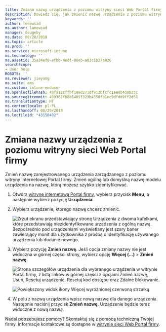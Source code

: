 ```yaml
---
title: Zmiana nazwy urządzenia z poziomu witryny sieci Web Portal firmy
description: Dowiedz się, jak zmienić nazwę urządzenia z poziomu witryny internetowej Portal firmy.
keywords: ''
author: lenewsad
ms.author: lanewsad
manager: dougeby
ms.date: 08/28/2018
ms.topic: article
ms.prod: ''
ms.service: microsoft-intune
ms.technology: ''
ms.assetid: 35a34ef8-efbb-4edf-88eb-a03c1b27a026
searchScope:
- User help
ROBOTS: ''
ms.reviewer: jieyang
ms.suite: ems
ms.custom: intune-enduser
ms.openlocfilehash: 4afa12cffbf199d271df912bfcfc1aedb4d8b23c
ms.sourcegitcommit: 490365fb8b5405f323b4358fb1ec9dfdd9ff2d58
ms.translationtype: HT
ms.contentlocale: pl-PL
ms.lasthandoff: 08/29/2018
ms.locfileid: "43150492"
---
```

# <a name="rename-your-device-from-the-company-portal-website"></a>Zmiana nazwy urządzenia z poziomu witryny sieci Web Portal firmy

Zmień nazwę zarejestrowanego urządzenia zarządzanego z poziomu witryny internetowej Portal firmy. Zmień ogólną lub domyślną nazwę modelu urządzenia na nazwę, którą możesz szybko zidentyfikować.

1. Otwórz [witrynę internetową Portal firmy](https://portal.manage.microsoft.com), wybierz przycisk __Menu__, a następnie wybierz pozycję __Urządzenia__.  

2. Wybierz urządzenie, którego nazwę chcesz zmienić.

    ![Zrzut ekranu przedstawiający stronę Urządzenia z dwoma kafelkami, które przedstawiają niezidentyfikowane urządzenia z ogólną nazwą. Bezpośrednio pod urządzeniami wyświetlany jest szary baner zawierający monit dla użytkownika z prośbą o identyfikację używanego urządzenia lub dodanie nowego.](./media/rename-reset-device-step2-1808.png)   

3. Wybierz pozycję **Zmień nazwę**. Jeśli opcja zmiany nazwy nie jest widoczna w górnej części strony, wybierz opcję **Więcej (...)** > **Zmień nazwę**.   

   ![Strona szczegółów urządzenia dla wybranego urządzenia w witrynie Portal firmy, z listą linków w górnej części z opcjami Zmień nazwę, Usuń, Resetuj urządzenie, Resetuj kod dostępu oraz Zdalne blokowanie. ](./media/rename-reset-device-1808.png)   

    ![Powiększony widok ikony Więcej wyróżnionej czerwoną strzałką.](./media/rename-reset-device-step3-more-1808.png)  

4. W polu z nazwą urządzenia wpisz nową nazwę dla danego urządzenia. Następnie naciśnij przycisk **Zmień nazwę**. Urządzenie będzie teraz widoczne z nową nazwą.  

Nadal potrzebujesz pomocy? Skontaktuj się z pomocą techniczną Twojej firmy. Informacje kontaktowe są dostępne w [witrynie sieci Web Portal firmy](https://go.microsoft.com/fwlink/?linkid=2010980).  
